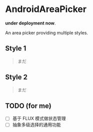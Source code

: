 # AndroidAreaPicker

**under deployment now**.

An area picker providing multiple styles.

## Style 1
> まだ

## Style 2
> まだ

## TODO (for me)
* [ ] 基于 FLUX 模式做状态管理
* [ ] 抽象多级选择的通用功能
